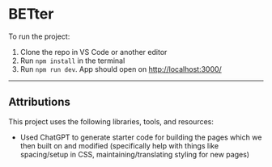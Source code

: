 # BETter

To run the project:

1. Clone the repo in VS Code or another editor  
2. Run `npm install` in the terminal  
3. Run `npm run dev`. App should open on [http://localhost:3000/](http://localhost:3000/)

---

## Attributions

This project uses the following libraries, tools, and resources:

- Used ChatGPT to generate starter code for building the pages which we then built on and modified (specifically help with things like spacing/setup in CSS, maintaining/translating styling for new pages)